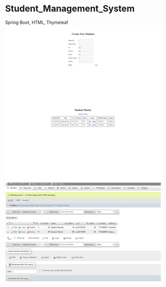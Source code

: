 # Student_Management_System
Spring Boot, HTML, Thymeleaf
<img src="SMS_s1.jpg" alt="SMS ss 1">
<br/>
<img src="SMS_s2.jpg" alt="SMS ss 2">
<br/>
<img src="SMS_s3.jpg" alt="SMS ss 3">
